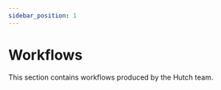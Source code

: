 ```yaml
---
sidebar_position: 1
---
```


# Workflows
This section contains workflows produced by the Hutch team.
